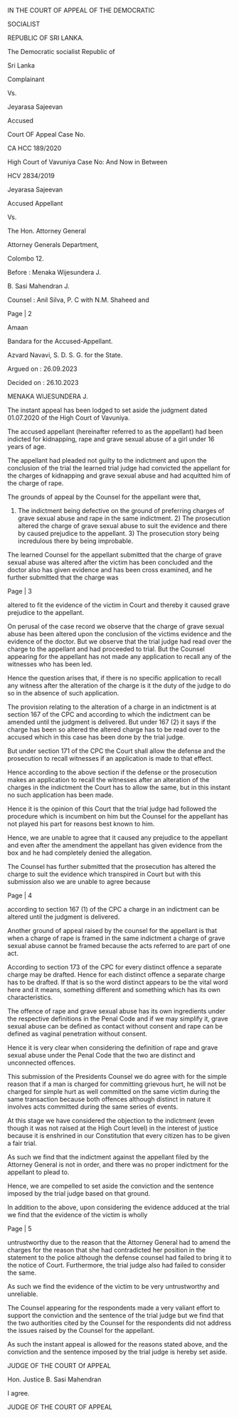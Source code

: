 IN THE COURT OF APPEAL OF THE DEMOCRATIC

SOCIALIST

REPUBLIC OF SRI LANKA.

The Democratic socialist Republic of

Sri Lanka

Complainant

Vs.

Jeyarasa Sajeevan

Accused

Court OF Appeal Case No.

CA HCC 189/2020

High Court of Vavuniya Case No: And Now in Between

HCV 2834/2019

Jeyarasa Sajeevan

Accused Appellant

Vs.

The Hon. Attorney General

Attorney Generals Department,

Colombo 12.

Before : Menaka Wijesundera J.

B. Sasi Mahendran J.

Counsel : Anil Silva, P. C with N.M. Shaheed and

Page | 2

Amaan

Bandara for the Accused-Appellant.

Azvard Navavi, S. D. S. G. for the State.

Argued on : 26.09.2023

Decided on : 26.10.2023

MENAKA WIJESUNDERA J.

The instant appeal has been lodged to set aside the judgment dated 01.07.2020 of the High Court of Vavuniya.

The accused appellant (hereinafter referred to as the appellant) had been indicted for kidnapping, rape and grave sexual abuse of a girl under 16 years of age.

The appellant had pleaded not guilty to the indictment and upon the conclusion of the trial the learned trial judge had convicted the appellant for the charges of kidnapping and grave sexual abuse and had acquitted him of the charge of rape.

The grounds of appeal by the Counsel for the appellant were that,

1) The indictment being defective on the ground of preferring charges of grave sexual abuse and rape in the same indictment. 2) The prosecution altered the charge of grave sexual abuse to suit the evidence and there by caused prejudice to the appellant. 3) The prosecution story being incredulous there by being improbable.

The learned Counsel for the appellant submitted that the charge of grave sexual abuse was altered after the victim has been concluded and the doctor also has given evidence and has been cross examined, and he further submitted that the charge was

Page | 3

altered to fit the evidence of the victim in Court and thereby it caused grave prejudice to the appellant.

On perusal of the case record we observe that the charge of grave sexual abuse has been altered upon the conclusion of the victims evidence and the evidence of the doctor. But we observe that the trial judge had read over the charge to the appellant and had proceeded to trial. But the Counsel appearing for the appellant has not made any application to recall any of the witnesses who has been led.

Hence the question arises that, if there is no specific application to recall any witness after the alteration of the charge is it the duty of the judge to do so in the absence of such application.

The provision relating to the alteration of a charge in an indictment is at section 167 of the CPC and according to which the indictment can be amended until the judgment is delivered. But under 167 (2) it says if the charge has been so altered the altered charge has to be read over to the accused which in this case has been done by the trial judge.

But under section 171 of the CPC the Court shall allow the defense and the prosecution to recall witnesses if an application is made to that effect.

Hence according to the above section if the defense or the prosecution makes an application to recall the witnesses after an alteration of the charges in the indictment the Court has to allow the same, but in this instant no such application has been made.

Hence it is the opinion of this Court that the trial judge had followed the procedure which is incumbent on him but the Counsel for the appellant has not played his part for reasons best known to him.

Hence, we are unable to agree that it caused any prejudice to the appellant and even after the amendment the appellant has given evidence from the box and he had completely denied the allegation.

The Counsel has further submitted that the prosecution has altered the charge to suit the evidence which transpired in Court but with this submission also we are unable to agree because

Page | 4

according to section 167 (1) of the CPC a charge in an indictment can be altered until the judgment is delivered.

Another ground of appeal raised by the counsel for the appellant is that when a charge of rape is framed in the same indictment a charge of grave sexual abuse cannot be framed because the acts referred to are part of one act.

According to section 173 of the CPC for every distinct offence a separate charge may be drafted. Hence for each distinct offence a separate charge has to be drafted. If that is so the word distinct appears to be the vital word here and it means, something different and something which has its own characteristics.

The offence of rape and grave sexual abuse has its own ingredients under the respective definitions in the Penal Code and if we may simplify it, grave sexual abuse can be defined as contact without consent and rape can be defined as vaginal penetration without consent.

Hence it is very clear when considering the definition of rape and grave sexual abuse under the Penal Code that the two are distinct and unconnected offences.

This submission of the Presidents Counsel we do agree with for the simple reason that if a man is charged for committing grievous hurt, he will not be charged for simple hurt as well committed on the same victim during the same transaction because both offences although distinct in nature it involves acts committed during the same series of events.

At this stage we have considered the objection to the indictment (even though it was not raised at the High Court level) in the interest of justice because it is enshrined in our Constitution that every citizen has to be given a fair trial.

As such we find that the indictment against the appellant filed by the Attorney General is not in order, and there was no proper indictment for the appellant to plead to.

Hence, we are compelled to set aside the conviction and the sentence imposed by the trial judge based on that ground.

In addition to the above, upon considering the evidence adduced at the trial we find that the evidence of the victim is wholly

Page | 5

untrustworthy due to the reason that the Attorney General had to amend the charges for the reason that she had contradicted her position in the statement to the police although the defense counsel had failed to bring it to the notice of Court. Furthermore, the trial judge also had failed to consider the same.

As such we find the evidence of the victim to be very untrustworthy and unreliable.

The Counsel appearing for the respondents made a very valiant effort to support the conviction and the sentence of the trial judge but we find that the two authorities cited by the Counsel for the respondents did not address the issues raised by the Counsel for the appellant.

As such the instant appeal is allowed for the reasons stated above, and the conviction and the sentence imposed by the trial judge is hereby set aside.

JUDGE OF THE COURT Of APPEAL

Hon. Justice B. Sasi Mahendran

I agree.

JUDGE OF THE COURT OF APPEAL